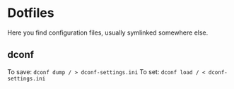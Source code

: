 Dotfiles
========

Here you find configuration files, usually symlinked somewhere else.

dconf
-----

To save: `dconf dump / > dconf-settings.ini`
To set:  `dconf load / < dconf-settings.ini`
